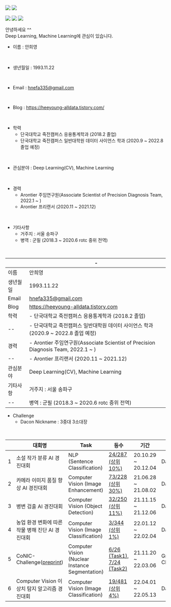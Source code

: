 <img src="https://img.shields.io/badge/Python-3766AB?style=flat-square&logo=Python&logoColor=white"/></a>
<img src="https://img.shields.io/badge/R-3766AB?style=flat-square&logo=R&logoColor=white"/></a>

<img src="https://img.shields.io/badge/Artificial Intelligence-0EF7AF?style=flat-square&logo=zz&logoColor=black"/></a>
<img src="https://img.shields.io/badge/Computer Science-0EF7AF?style=flat-square&logo=zz&logoColor=black"/></a>
<img src="https://img.shields.io/badge/Machine Learning-0EF7AF?style=flat-square&logo=zz&logoColor=black"/></a>

안녕하세요 ^^
<br />
Deep Learning, Machine Learning에 관심이 있습니다.



- 이름 : 안희영
<br />

- 생년월일 : 1993.11.22
<br />

- Email : hnefa335@gmail.com
<br />

- Blog : https://heeyoung-alldata.tistory.com/
<br />

- 학력 
  - 단국대학교 죽전캠퍼스 응용통계학과 (2018.2 졸업)
  - 단국대학교 죽전캠퍼스 일반대학원 데이터 사이언스 학과 (2020.9 ~ 2022.8 졸업 예정)
<br />

- 관심분야 : Deep Learning(CV), Machine Learning
<br />

- 경력 
  - Arontier 주임연구원(Associate Scientist of Precision Diagnosis Team, 2022.1 ~ )
  - Arontier 프리랜서 (2020.11 ~ 2021.12)
<br />

- 기타사항
  - 거주지 : 서울 송파구
  - 병역 : 군필 (2018.3 ~ 2020.6 rotc 중위 전역)
<br />



|            |-|
|------------|-----------|
이름            | 안희영
생년월일        | 1993.11.22 |
Email           | hnefa335@gmail.com |
Blog            | https://heeyoung-alldata.tistory.com |
학력            |   - 단국대학교 죽전캠퍼스 응용통계학과 (2018.2 졸업)
--              |   - 단국대학교 죽전캠퍼스 일반대학원 데이터 사이언스 학과 (2020.9 ~ 2022.8 졸업 예정) |
경력            |   - Arontier 주임연구원(Associate Scientist of Precision Diagnosis Team, 2022.1 ~ )   
--              |   - Arontier 프리랜서 (2020.11 ~ 2021.12) |
관심분야        | Deep Learning(CV), Machine Learning |
기타사항        | 거주지 : 서울 송파구 |
--              | 병역 : 군필 (2018.3 ~ 2020.6 rotc 중위 전역) |



- Challenge
  - Dacon Nickname : 3중대 3소대장
<br />

|            |대회명|Task|등수|기간|주관|
|------------|-----------|-----------|--------------|--------------|--------------|
1            | 소설 작가 분류 AI 경진대회 | NLP (Sentence Classification) | [24/287 (상위 10%)](https://dacon.io/competitions/official/235670/leaderboard) | 20.10.29 ~ 20.12.04  | Dacon
2            | 카메라 이미지 품질 향상 AI 경진대회 | Computer Vision (Image Enhancement) | [73/228 (상위 30%)](https://dacon.io/competitions/official/235746/leaderboard)  | 21.06.28 ~ 21.08.02 | Dacon
3            | 병변 검출 AI 경진대회 | Computer Vision (Object Detection) | [32/250 (상위 11%)](https://dacon.io/competitions/official/235855/leaderboard) | 21.11.15 ~ 21.12.06  | Dacon
4            | 농업 환경 변화에 따른 작물 병해 진단 AI 경진대회 | Computer Vision (Image Classification) | [3/344 (상위 1%)](https://dacon.io/competitions/official/235870/leaderboard) | 22.01.12 ~ 22.02.04 | Dacon
5            | CoNIC-Challenge([preprint](https://www.biorxiv.org/content/10.1101/2022.03.02.482203v1.full.pdf)) | Computer Vision (Nuclear Instance Segmentation) | [6/26 (Task1), 7/24 (Task2)](https://conic-challenge.grand-challenge.org/evaluation/segmentation-and-classification-final-test/leaderboard/) | 21.11.20 ~ 22.03.06 | Grand-Challenge
6            | Computer Vision 이상치 탐지 알고리즘 경진대회 | Computer Vision (Image Classification) | [19/481 (상위 4%)](https://dacon.io/competitions/official/235894/leaderboard) | 22.04.01 ~ 22.05.13 | Dacon

